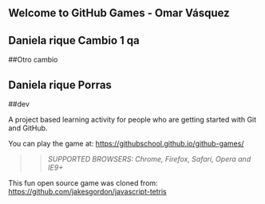 ## Welcome to GitHub Games - Omar Vásquez

## Daniela rique Cambio 1 qa

##Otro cambio
## Daniela rique Porras
##dev

A project based learning activity for people who are getting started with Git and GitHub.

You can play the game at: https://githubschool.github.io/github-games/

>> _*SUPPORTED BROWSERS*: Chrome, Firefox, Safari, Opera and IE9+_

This fun open source game was cloned from: https://github.com/jakesgordon/javascript-tetris
